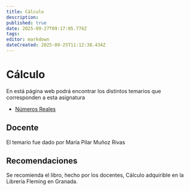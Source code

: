 ```yaml
---
title: Cálculo
description: 
published: true
date: 2025-09-27T09:17:05.776Z
tags: 
editor: markdown
dateCreated: 2025-09-25T11:12:38.434Z
---
```


# Cálculo
En está página web podrá encontrar los distintos temarios que corresponden a esta asignatura

- [Números Reales](tema1)




## Docente
El temario fue dado por María Pilar Muñoz Rivas

## Recomendaciones
Se recomienda el libro, hecho por los docentes, Cálculo adquirible en la Librería Fleming en Granada.
